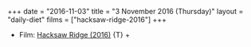 +++
date = "2016-11-03"
title = "3 November 2016 (Thursday)"
layout = "daily-diet"
films = ["hacksaw-ridge-2016"]
+++

<ul>
<li class="entry Film">Film: <a href="/films/hacksaw-ridge-2016">Hacksaw Ridge (2016)</a> {T} +</li>
</ul>